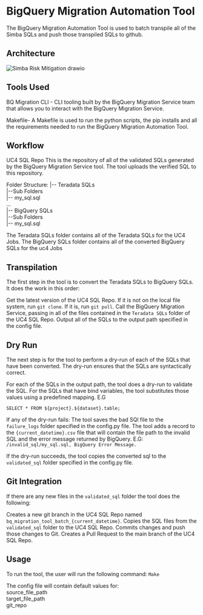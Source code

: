 # BigQuery Migration Automation Tool

The BigQuery Migration Automation Tool is used to batch transpile all of the Simba SQLs and push those transpiled SQLs to github.
## Architecture 

![Simba Risk Mitigation drawio](https://github.com/RealistAI/bq_migration_automation_tool/assets/99982739/7a40c2bd-fff9-4a35-b735-a614f320a5e7)

## Tools Used
BQ Migration CLI - CLI tooling built by the BigQuery Migration Service team that allows you to interact with the BigQuery Migration Service.

Makefile- A Makefile is used to run the python scripts, the pip installs and all the requirements needed to run the BigQuery Migration Automation Tool.

## Workflow
UC4 SQL Repo
This is the repository of all of the validated SQLs generated by the BigQuery Migration Service tool. The tool uploads the verified SQL to this repository.

Folder Structure:
|-- Teradata SQLs\
    |--Sub Folders\
        |-- my_sql.sql\
     … \
|-- BigQuery SQLs\
    |--Sub Folders\
        |-- my_sql.sql

The Teradata SQLs folder contains all of the Teradata SQLs for the UC4 Jobs.
The BigQuery SQLs folder contains all of the converted BigQuery SQLs for the uc4 Jobs

## Transpilation
The first step in the tool is to convert the Teradata SQLs to BigQuery SQLs. It does the work in this order:

Get the latest version of the UC4 SQL Repo.
If it is not on the local file system, run `git clone`.
If it is, run `git pull`.
Call the BigQuery Migration Service, passing in all of the files contained in the `Teradata SQLs` folder of the UC4 SQL Repo.
Output all of the SQLs to the output path specified in the config file. 

## Dry Run
The next step is for the tool to perform a dry-run of each of the SQLs that have been converted. The dry-run ensures that the SQLs are syntactically correct.

For each of the SQLs in the output path, the tool does a dry-run to validate the SQL.
For the SQLs that have bind variables, the tool substitutes those values using a predefined mapping. E.G

`SELECT * FROM ${project}.${dataset}.table;`

If any of the dry-run fails:
The tool saves the bad SQl file to the `failure_logs` folder specified in the config.py file.
The tool adds a record to the `{current_datetime}.csv` file that will contain the file path to the invalid SQL and the error message returned by BigQuery. 
E.G:\
`/invalid_sql/my_sql.sql, BigQuery Error Message.`

If the dry-run succeeds, the tool copies the converted sql to the `validated_sql` folder specified in the config.py file.

## Git Integration
If there are any new files in the `validated_sql` folder the tool does the following:

Creates a new git branch in the UC4 SQL Repo named `bq_migration_tool_batch_{current_datetime}`.
Copies the SQL files from the `validated_sql` folder to the UC4 SQL Repo. 
Commits changes and push those changes to Git.
Creates a Pull Request to the main branch of the UC4 SQL Repo.

## Usage
To run the tool, the user will run the following command:
`Make`

The config file will contain default values for: \
source_file_path\
target_file_path\
git_repo 


